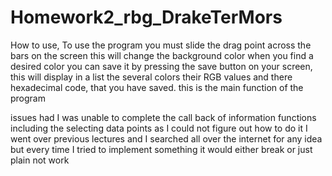 # Homework2_rbg_DrakeTerMors
 
How to use,
To use the program you must slide the drag point across the bars on the screen this will change the background color when you find a desired color you can save it by pressing the save button on your screen, this will display in a list the several colors their RGB values and there hexadecimal code, that you have saved. this is the main function of the program 

issues had
I was unable to complete the call back of information functions including the selecting data points as I could not figure out how to do it I went over previous lectures and I searched all over the internet for any idea but every time I tried to implement something it would either break or just plain not work